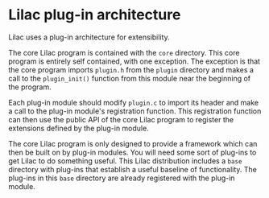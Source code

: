 # Lilac plug-in architecture

Lilac uses a plug-in architecture for extensibility.

The core Lilac program is contained with the `core` directory.  This core program is entirely self contained, with one exception.  The exception is that the core program imports `plugin.h` from the `plugin` directory and makes a call to the `plugin_init()` function from this module near the beginning of the program.

Each plug-in module should modify `plugin.c` to import its header and make a call to the plug-in module's registration function.  This registration function can then use the public API of the core Lilac program to register the extensions defined by the plug-in module.

The core Lilac program is only designed to provide a framework which can then be built on by plug-in modules.  You will need some sort of plug-ins to get Lilac to do something useful.  This Lilac distribution includes a `base` directory with plug-ins that establish a useful baseline of functionality.  The plug-ins in this `base` directory are already registered with the plug-in module.
